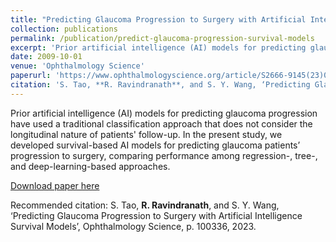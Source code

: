 ```yaml
---
title: "Predicting Glaucoma Progression to Surgery with Artificial Intelligence Survival Models"
collection: publications
permalink: /publication/predict-glaucoma-progression-survival-models
excerpt: 'Prior artificial intelligence (AI) models for predicting glaucoma progression have used a traditional classification approach that does not consider the longitudinal nature of patients' follow-up. In the present study, we developed survival-based AI models for predicting glaucoma patients’ progression to surgery, comparing performance among regression-, tree-, and deep-learning-based approaches.'
date: 2009-10-01
venue: 'Ophthalmology Science'
paperurl: 'https://www.ophthalmologyscience.org/article/S2666-9145(23)00068-4/fulltext'
citation: 'S. Tao, **R. Ravindranath**, and S. Y. Wang, ‘Predicting Glaucoma Progression to Surgery with Artificial Intelligence Survival Models’, Ophthalmology Science, p. 100336, 2023.'
---
```

Prior artificial intelligence (AI) models for predicting glaucoma progression have used a traditional classification approach that does not consider the longitudinal nature of patients' follow-up. In the present study, we developed survival-based AI models for predicting glaucoma patients’ progression to surgery, comparing performance among regression-, tree-, and deep-learning-based approaches.

[Download paper here](https://www.ophthalmologyscience.org/action/showPdf?pii=S2666-9145%2823%2900068-4)

Recommended citation: S. Tao, **R. Ravindranath**, and S. Y. Wang, ‘Predicting Glaucoma Progression to Surgery with Artificial Intelligence Survival Models’, Ophthalmology Science, p. 100336, 2023.